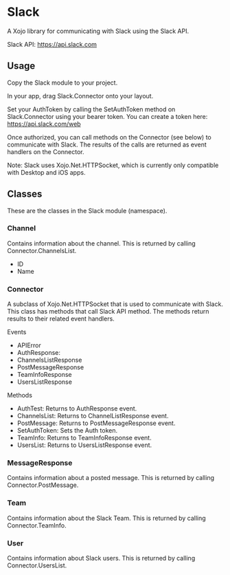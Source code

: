 # Slack
A Xojo library for communicating with Slack using the Slack API.

Slack API: https://api.slack.com

## Usage ##
Copy the Slack module to your project.

In your app, drag Slack.Connector onto your layout.

Set your AuthToken by calling the SetAuthToken method on Slack.Connector using your bearer token. You can create a token here: https://api.slack.com/web


Once authorized, you can call methods on the Connector (see below) to communicate with Slack. The results of the calls are returned as event handlers on the Connector.

Note: Slack uses Xojo.Net.HTTPSocket, which is currently only compatible with Desktop and iOS apps.

## Classes ##
These are the classes in the Slack module (namespace).

### Channel ###
Contains information about the channel. This is returned by calling Connector.ChannelsList.
* ID
* Name

### Connector
A subclass of Xojo.Net.HTTPSocket that is used to communicate with Slack. This class has methods that call Slack API method. The methods return results to their related event handlers.

Events
* APIError
* AuthResponse: 
* ChannelsListResponse
* PostMessageResponse
* TeamInfoResponse
* UsersListResponse

Methods
* AuthTest: Returns to AuthResponse event.
* ChannelsList: Returns to ChannelListResponse event.
* PostMessage: Returns to PostMessageResponse event.
* SetAuthToken: Sets the Auth token.
* TeamInfo: Returns to TeamInfoResponse event.
* UsersList: Returns to UsersListResponse event.

### MessageResponse
Contains information about a posted message. This is returned by calling Connector.PostMessage.

### Team
Contains information about the Slack Team. This is returned by calling Connector.TeamInfo.

### User
Contains information about Slack users. This is returned by calling Connector.UsersList.
